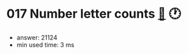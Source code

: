 017 Number letter counts [:link:](http://projecteuler.net/problem=17)  :clock1:
========================

- answer: 21124 
- min used time: 3 ms

